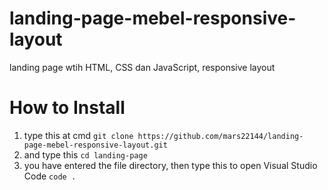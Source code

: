 # landing-page-mebel-responsive-layout
landing page wtih HTML, CSS dan JavaScript, responsive layout

# How to Install
1. type this at cmd
   ```git clone https://github.com/mars22144/landing-page-mebel-responsive-layout.git```
2. and type this
   ```cd landing-page```
3. you have entered the file directory, then type this to open Visual Studio Code
   ```code .```
